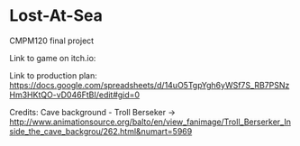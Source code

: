 # Lost-At-Sea
CMPM120 final project

Link to game on itch.io: 

Link to production plan: https://docs.google.com/spreadsheets/d/14uO5TgpYgh6yWSf7S_RB7PSNzHm3HKtQO-vD046FtBI/edit#gid=0

Credits:
Cave background - Troll Berseker -> http://www.animationsource.org/balto/en/view_fanimage/Troll_Berserker_Inside_the_cave_backgrou/262.html&numart=5969
